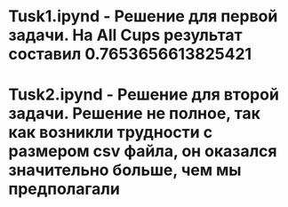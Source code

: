 # Tusk1.ipynd - Решение для первой задачи. На All Cups результат составил 0.7653656613825421
# Tusk2.ipynd - Решение для второй задачи. Решение не полное, так как возникли трудности с размером csv файла, он оказался значительно больше, чем мы предполагали
